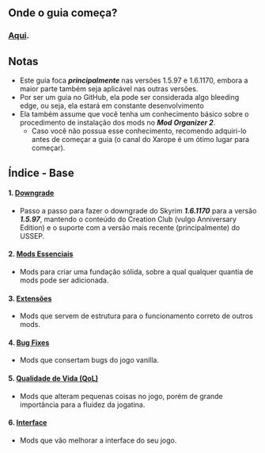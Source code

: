 ## Onde o guia começa?

### [Aqui](downgrade.md).

## Notas

- Este guia foca ***principalmente*** nas versões 1.5.97 e 1.6.1170, embora a maior parte também seja aplicável nas outras versões.
- Por ser um guia no GitHub, ela pode ser considerada algo bleeding edge, ou seja, ela estará em constante desenvolvimento
- Ela também assume que você tenha um conhecimento básico sobre o procedimento de instalação dos mods no ***Mod Organizer 2***.
  - Caso você não possua esse conhecimento, recomendo adquiri-lo antes de começar a guia (o canal do Xarope é um ótimo lugar para começar).

## Índice - Base
#### 1. [Downgrade](downgrade.md)
- Passo a passo para fazer o downgrade do Skyrim ***1.6.1170*** para a versão ***1.5.97***, mantendo o conteúdo do Creation Club (vulgo Anniversary Edition) e o suporte com a versão mais recente (principalmente) do USSEP.
#### 2. [Mods Essenciais](essenciais.md)
- Mods para criar uma fundação sólida, sobre a qual qualquer quantia de mods pode ser adicionada.
#### 3. [Extensões](frameworks.md)
- Mods que servem de estrutura para o funcionamento correto de outros mods.
#### 4. [Bug Fixes](bug_fixes.md)
- Mods que consertam bugs do jogo vanilla.
#### 5. [Qualidade de Vida (QoL)](qualidade_de_vida.md)
- Mods que alteram pequenas coisas no jogo, porém de grande importância para a fluidez da jogatina.
#### 6. [Interface](interface.md)
- Mods que vão melhorar a interface do seu jogo.
